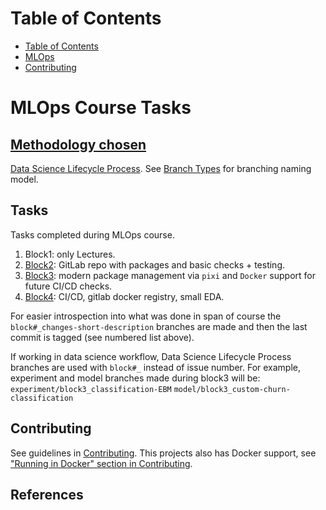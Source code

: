 # Table of Contents

- [Table of Contents](#table-of-contents)
- [MLOps](#mlops-course-tasks)
- [Contributing](#contributing)

# MLOps Course Tasks
## [Methodology chosen][2]
[Data Science Lifecycle Process][1].
See [Branch Types][3] for branching naming model.

## Tasks
Tasks completed during MLOps course.

1. Block1: only Lectures.
2. [Block2](https://gitlab.com/DeadlySquad13/MlOps_course/-/tree/block2?ref_type=tags): GitLab repo with packages and basic checks + testing. 
3. [Block3](https://gitlab.com/DeadlySquad13/MlOps_course/-/tree/block3?ref_type=tags): modern package management via `pixi` and `Docker`
    support for future CI/CD checks.
4. [Block4](https://gitlab.com/DeadlySquad13/MlOps_course/-/tree/block4?ref_type=tags): CI/CD, gitlab docker registry, small EDA.

For easier introspection into what was done in span of course the
`block#_changes-short-description` branches are made and then the last commit
is tagged (see numbered list above).

If working in data science workflow, Data Science Lifecycle Process branches
are used with `block#_` instead of issue number. For example,
experiment and model branches made during block3 will be:
`experiment/block3_classification-EBM`
`model/block3_custom-churn-classification`

## Contributing
See guidelines in [Contributing](./CONTRIBUTING.md). This projects also
has Docker support, see ["Running in Docker"
section in Contributing](./CONTRIBUTING.md#running-in-docker).

## References
[1]: <https://github.com/dslp/dslp> 'Data Science Lifecycle Process'
[2]: <https://youtu.be/nx1VQrGfU8A?t=556> 'Data Science Lifecycle Process
Lecture'
[3]: <https://github.com/dslp/dslp/blob/main/branching/branch-types.md> 'Data
Science Lifecycle Branch Types'
